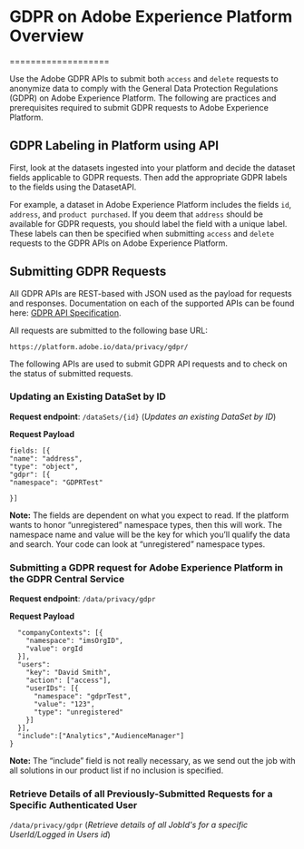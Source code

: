 
# GDPR on Adobe Experience Platform Overview
===================



Use the Adobe GDPR APIs to submit both `access` and `delete` requests to anonymize data to comply with the General Data Protection Regulations (GDPR) on Adobe Experience Platform. The following are practices and prerequisites required to submit GDPR requests to Adobe Experience Platform.

## GDPR Labeling in Platform using API

First, look at the datasets ingested into your platform and decide the dataset fields applicable to GDPR requests. Then add the appropriate GDPR labels to the fields using the DatasetAPI.

For example, a dataset in Adobe Experience Platform includes the fields `id`, `address`, and `product purchased`. If you deem that `address` should be available for GDPR requests, you should label the field with a unique label. These labels can then be specified when submitting `access` and `delete` requests to the GDPR APIs on Adobe Experience Platform.

## Submitting GDPR Requests

All GDPR APIs are REST-based with JSON used as the payload for requests and responses. Documentation on each of the supported APIs can be found here: [GDPR API Specification](http://www.adobe.io/).

All requests are submitted to the following base URL:

`https://platform.adobe.io/data/privacy/gdpr/`

The following APIs are used to submit GDPR API requests and to check on the status of submitted requests.

### Updating an Existing DataSet by ID

**Request endpoint**:  `/dataSets/{id}`
(*Updates an existing DataSet by ID*)

**Request Payload** 

``` 
fields: [{
"name": "address",
"type": "object",
"gdpr": [{
"namespace": "GDPRTest"

}]
```

**Note:** The fields are dependent on what you expect to read. If the platform wants to honor “unregistered” namespace types, then this will work. The namespace name and value will be the key for which you’ll qualify the data and search. Your code can look at “unregistered” namespace types.
 


### Submitting a GDPR request for Adobe Experience Platform in the GDPR Central Service


**Request endpoint**: `/data/privacy/gdpr`

**Request Payload** 

``` {
  "companyContexts": [{
    "namespace": "imsOrgID",
    "value": orgId
  }],
  "users": 
    "key": "David Smith",
    "action": ["access"],
    "userIDs": [{
      "namespace": "gdprTest",
      "value": "123",
      "type": "unregistered"
    }]
  }],
  "include":["Analytics","AudienceManager"]
} 
```
**Note:** The “include” field is not really necessary, as we send out the job with all solutions in our product list if no inclusion is specified. 
 

### Retrieve Details of all Previously-Submitted Requests for a Specific Authenticated User

`/data/privacy/gdpr` (*Retrieve details of all JobId's for a specific UserId/Logged in Users id*)
